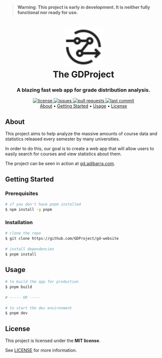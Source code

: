 > **Warning**: **This project is early in development. It is neither fully functional nor ready for use.**

<h1 align="center">
  <a href="https://gd.adibarra.com/">
    <img src="./public/favicon.svg" alt="Logo" height="128">
  </a>
  <br>
  The GDProject
</h1>

<h3 align="center"><strong>A blazing fast web app for grade distribution analysis.</strong></h3>


<p align="center">
  <a href="#">
    <img src="https://img.shields.io/github/license/GDProject/gd-website" alt="license">
  </a>
  <a href="#">
    <img src="https://img.shields.io/github/issues/GDProject/gd-website" alt="issues">
  </a>
  <a href="#">
    <img src="https://img.shields.io/github/issues-pr-closed/GDProject/gd-website?color=g" alt="pull requests">
  </a>
  <a href="#">
    <img src="https://img.shields.io/github/last-commit/GDProject/gd-website" alt="last commit">
  </a>
  <br />
  <a href="#about">About</a> •
  <a href="#getting-started">Getting Started</a> •
  <a href="#usage">Usage</a> •
  <a href="#license">License</a>
</p>

<!-- ![screenshot](./.github/screenshot.png) -->

## About

This project aims to help analyze the massive amounts of course data and statistics released every semester by many universities.

In order to do this, our goal is to create a web app that will allow users to easily search for courses and view statistics about them.

The project can be seen in action at [gd.adibarra.com](https://gd.adibarra.com/).

## Getting Started

### Prerequisites
```bash
# if you don't have pnpm installed
$ npm install -g pnpm
```

### Installation
```bash
# clone the repo
$ git clone https://github.com/GDProject/gd-website

# install dependencies
$ pnpm install
```

## Usage
```bash
# to build the app for production
$ pnpm build

# ----- OR -----

# to start the dev environment
$ pnpm dev
```

## License

This project is licensed under the **MIT license**.

See [LICENSE](./LICENSE) for more information.
